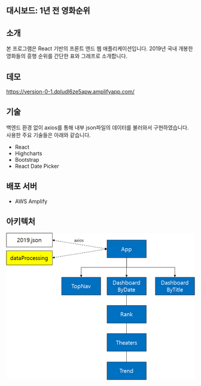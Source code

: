 ## 대시보드: 1년 전 영화순위

## 소개
본 프로그램은 React 기반의 프론트 엔드 웹 애플리케이션입니다.
2019년 국내 개봉한 영화들의 흥행 순위를 간단한 표와 그래프로 소개합니다.

## 데모
https://version-0-1.dpludl6ze5apw.amplifyapp.com/

## 기술
백엔드 환경 없이 axios를 통해 내부 json파일의 데이터를 불러와서 구현하였습니다.
사용한 주요 기술들은 아래와 같습니다.
- React
- Highcharts
- Bootstrap
- React Date Picker

## 배포 서버
- AWS Amplify

## 아키텍처
![](public/architecture.png)
